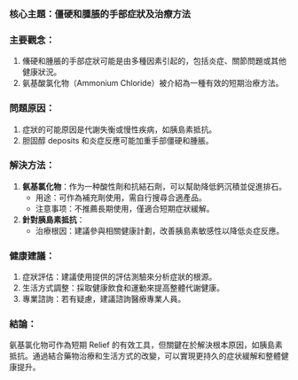 ### 核心主題：僵硬和腫脹的手部症狀及治療方法

### 主要觀念：
1. 儵硬和腫脹的手部症狀可能是由多種因素引起的，包括炎症、關節問題或其他健康狀況。
2. 氨基酸氯化物（Ammonium Chloride）被介紹為一種有效的短期治療方法。

### 問題原因：
1. 症狀的可能原因是代謝失衡或慢性疾病，如胰島素抵抗。
2. 胆固醇 deposits 和炎症反應可能加重手部僵硬和腫脹。

### 解決方法：
1. **氨基氯化物**：作为一种酸性劑和抗結石劑，可以幫助降低鈣沉積並促進排石。
   - 用途：可作為補充劑使用，需自行搜尋合適產品。
   - 注意事项：不推薦長期使用，僅適合短期症狀緩解。
2. **針對胰島素抵抗**：
   - 治療根因：建議參與相關健康計劃，改善胰島素敏感性以降低炎症反應。

### 健康建議：
1. 症狀評估：建議使用提供的評估測驗來分析症狀的根源。
2. 生活方式調整：採取健康飲食和運動來提高整體代謝健康。
3. 專業諮詢：若有疑慮，建議諮詢醫療專業人員。

### 結論：
氨基氯化物可作為短期 Relief 的有效工具，但關鍵在於解決根本原因，如胰島素抵抗。通過結合藥物治療和生活方式的改變，可以實現更持久的症状緩解和整體健康提升。